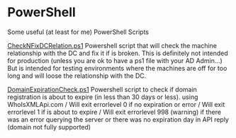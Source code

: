 # PowerShell
Some useful (at least for me) PowerShell Scripts

[CheckNFixDCRelation.ps1](CheckNFixDCRelation.ps1) Powershell script that will check the machine relationship with the DC and fix it if is broken. This is definitely not intended for production (unless you are ok to have a ps1 file with your AD Admin...) But is intended for testing environments where the machines are off for too long and will loose the relationship with the DC.

[DomainExpirationCheck.ps1](DomainExpirationCheck.ps1) Powershell script to check if domain registration is about to expire (in less than 30 days or less). using WhoIsXMLApi.com / Will exit errorlevel 0 if no expiration or error / Will exit errorlevel 1 if is about to expire / Will exit errorlevel 998 (warning) if there was an error querying the server or there was no expiration day in API reply (domain not fully supported)
